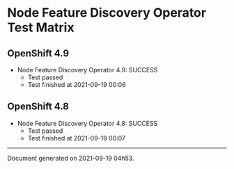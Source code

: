 
Node Feature Discovery Operator Test Matrix
===========================================

OpenShift 4.9
-------------


* Node Feature Discovery Operator 4.9: SUCCESS
  - Test passed
  - Test finished at 2021-09-19 00:06

OpenShift 4.8
-------------


* Node Feature Discovery Operator 4.8: SUCCESS
  - Test passed
  - Test finished at 2021-09-19 00:07


---
Document generated on 2021-09-19 04h53.

